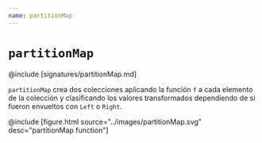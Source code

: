 ```yaml
---
name: partitionMap
---
```


# `partitionMap`

@include [signatures/partitionMap.md]

`partitionMap` crea dos colecciones aplicando la función `f` a cada elemento de la colección y clasificando los valores transformados dependiendo de si fueron envueltos con `Left` o `Right`.

@include [figure.html source="../images/partitionMap.svg" desc="partitionMap function"]
